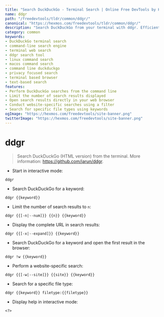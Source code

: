 ```yaml
---
title: "Search DuckDuckGo - Terminal Search | Online Free DevTools by Hexmos"
name: ddgr
path: "/freedevtools/tldr/common/ddgr/"
canonical: "https://hexmos.com/freedevtools/tldr/common/ddgr/"
description: "Search DuckDuckGo from your terminal with ddgr. Efficiently find information and open results in your browser. Free online tool, no registration required."
category: common
keywords:
- DuckDuckGo terminal search
- command-line search engine
- terminal web search
- ddgr search tool
- linux command search
- macos command search
- command line duckduckgo
- privacy focused search
- terminal based browser
- text-based search
features:
- Perform DuckDuckGo searches from the command line
- Limit the number of search results displayed
- Open search results directly in your web browser
- Conduct website-specific searches using a filter
- Search for specific file types using keywords
ogImage: "https://hexmos.com/freedevtools/site-banner.png"
twitterImage: "https://hexmos.com/freedevtools/site-banner.png"
---
```


# ddgr

> Search DuckDuckGo (HTML version) from the terminal.
> More information: <https://github.com/jarun/ddgr>.

- Start in interactive mode:

`ddgr`

- Search DuckDuckGo for a keyword:

`ddgr {{keyword}}`

- Limit the number of search results to `n`:

`ddgr {{[-n|--num]}} {{n}} {{keyword}}`

- Display the complete URL in search results:

`ddgr {{[-x|--expand]}} {{keyword}}`

- Search DuckDuckGo for a keyword and open the first result in the browser:

`ddgr !w {{keyword}}`

- Perform a website-specific search:

`ddgr {{[-w|--site]}} {{site}} {{keyword}}`

- Search for a specific file type:

`ddgr {{keyword}} filetype:{{filetype}}`

- Display help in interactive mode:

`<?>`
